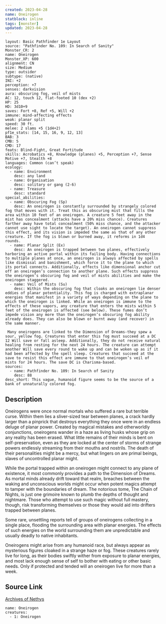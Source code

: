 ```yaml
---
created: 2023-04-28
name: Oneirogen
statblock: inline
tags: [monster]
updated: 2023-04-28
---
```

```statblock
layout: Basic Pathfinder 1e Layout
source: "Pathfinder No. 109: In Search of Sanity"
Monster_CR: 2
name: Oneirogen
Monster_XP: 600
alignment: CN
size: Medium
type: outsider
subtype: (native)
INI: +2
perception: +7
senses: darkvision
aura: obscuring fog, veil of mists
AC: 12, touch 12, flat-footed 10 (dex +2)
HP: 25
HD: 3d10+9
saves: Fort +8, Ref +5, Will +2
immune: mind-affecting effects
weak: planar split
speed: 30 ft.
melee: 2 slams +5 (1d4+2)
pf1e_stats: [14, 15, 16, 9, 12, 13]
BAB: 3
CMB: 5
CMD: 17
feats: Blind-Fight, Great Fortitude
skills: Acrobatics +8, Knowledge (planes) +5, Perception +7, Sense Motive +7, Stealth +8
languages: Common (can’t speak)
ecology:
  - name: Environment
    desc: any land
  - name: Organisation
    desc: solitary or gang (2-6)
  - name: Treasure
    desc: standard
special_abilities:
  - name: Obscuring Fog (Sp)
    desc: An oneirogen is constantly surrounded by strangely colored fog that moves with it. Treat this as obscuring mist that fills the area within 10 feet of an oneirogen. A creature 5 feet away in the mist has concealment (attacks have a 20% miss chance). Creatures farther away have total concealment (50% miss chance, and the attacker cannot use sight to locate the target). An oneirogen cannot suppress this effect, and its vision is impeded the same as that of any other creature. If the fog is blown or burned away, it reforms in 1d4 rounds.
  - name: Planar Split (Ex)
    desc: An oneirogen is trapped between two planes, effectively harboring an active portal within its failing body. Having connections to multiple planes at once, an oneirogen is always affected by spells like dismissal and banishment, which force it to the plane to which its portal connects. Additionally, effects like dimensional anchor cut off an oneirogen’s connection to another plane. Such effects suppress the oneirogen’s obscuring fog and veil of mists abilities and make the oneirogen staggered.
  - name: Veil of Mists (Su)
    desc: Within the obscuring fog that cloaks an oneirogen lie denser eddies of planar potentiality. This fog is charged with extraplanar energies that manifest in a variety of ways depending on the plane to which the oneirogen is linked. While an oneirogen is immune to the effects of these vapors, any creature that enters the mists within 5 feet of the oneirogen is affected (see below). These fumes don’t impede vision any more than the oneirogen’s obscuring fog ability already does. They can also be blown or burnt away (and recover) in the same manner.

 Many oneirogens are linked to the Dimension of Dreams-they spew a sour, yellow fog. Creatures that enter this fog must succeed at a DC 12 Will save or fall asleep. Additionally, they do not receive natural healing from resting for the next 24 hours. The creature can attempt another Will save every round to wake up and can be woken up as if it had been affected by the spell sleep. Creatures that succeed at the save to resist this effect are immune to that oneirogen’s veil of mists for 24 hours. The save DC is Charisma-based.
sources:
  - name: Pathfinder No. 109: In Search of Sanity
    desc: 88
desc_short: This vague, humanoid figure seems to be the source of a bank of unnaturally colored fog.
```
## Description
Oneirogens were once normal mortals who suffered a rare but terrible curse. Within them lies a sliver-sized tear between planes, a crack hardly larger than a pinprick that destroys everything they once were in an endless deluge of planar power. Created by magical mistakes and otherworldly conjunctions, oneirogens wander in a haze as living husks whose grip on any reality has been erased. What little remains of their minds is bent on self-preservation, even as they are locked at the center of storms of strange powers endlessly streaming from their mouths and nostrils. The death of their personalities might be a mercy, but what lingers on are primal beings, slaves of uncontrolled planar might.

While the portal trapped within an oneirogen might connect to any plane of existence, it most commonly provides a path to the Dimension of Dreams. As mortal minds already drift toward that realm, breaches between the waking and unconscious worlds might occur when potent magics attempt to tamper with the boundaries of dream. The notorious tome, The Chain of Nights, is just one grimoire known to plumb the depths of thought and nightmare. Those who attempt to use such magic without full mastery, though, risk transforming themselves or those they would aid into drifters trapped between planes.

Some rare, unsettling reports tell of groups of oneirogens collecting in a single place, flooding the surrounding area with planar energies. The effects of such energies on the world surrounding them are unpredictable and usually deadly to native inhabitants.

Oneirogens might arise from any humanoid race, but always appear as mysterious figures cloaked in a strange haze or fog. These creatures rarely live for long, as their bodies swiftly wither from exposure to planar energies, and most lack enough sense of self to bother with eating or other basic needs. Only if protected and tended will an oneirogen live for more than a week.
## Source Link
[Archives of Nethys](https://aonprd.com/MonsterDisplay.aspx?ItemName=Oneirogen)
```encounter-table
name: Oneirogen
creatures:
  - 1: Oneirogen
```
